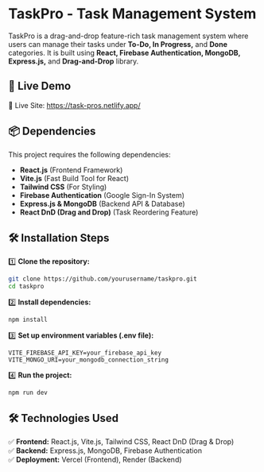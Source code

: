 # TaskPro - Task Management System

TaskPro is a drag-and-drop feature-rich task management system where users can manage their tasks under **To-Do, In Progress,** and **Done** categories. It is built using **React, Firebase Authentication, MongoDB, Express.js,** and **Drag-and-Drop** library.

## 🚀 Live Demo

🔗 Live Site: https://task-pros.netlify.app/

## 📦 Dependencies

This project requires the following dependencies:

- **React.js** (Frontend Framework)
- **Vite.js** (Fast Build Tool for React)
- **Tailwind CSS** (For Styling)
- **Firebase Authentication** (Google Sign-In System)
- **Express.js & MongoDB** (Backend API & Database)
- **React DnD (Drag and Drop)** (Task Reordering Feature)

## 🛠 Installation Steps

1️⃣ **Clone the repository:**

```bash
git clone https://github.com/yourusername/taskpro.git
cd taskpro
```

2️⃣ **Install dependencies:**

```bash
npm install
```

3️⃣ **Set up environment variables (.env file):**

```plaintext
VITE_FIREBASE_API_KEY=your_firebase_api_key
VITE_MONGO_URI=your_mongodb_connection_string
```

4️⃣ **Run the project:**

```bash
npm run dev
```

## 🛠 Technologies Used

✅ **Frontend:** React.js, Vite.js, Tailwind CSS, React DnD (Drag & Drop)  
✅ **Backend:** Express.js, MongoDB, Firebase Authentication  
✅ **Deployment:** Vercel (Frontend), Render (Backend)
